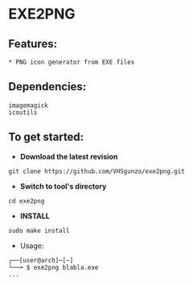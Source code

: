 # EXE2PNG

## Features:
```
* PNG icon generator from EXE files
```
## Dependencies:
```
imagemagick
icoutils
```
## To get started:
* **Download the latest revision**
```
git clone https://github.com/VHSgunzo/exe2png.git
```
* **Switch to tool's directory**
```
cd exe2png
```
* **INSTALL**
```
sudo make install
```
* Usage:
```
┌──[user@arch]─[~]
└──╼ $ exe2png blabla.exe
...
```
